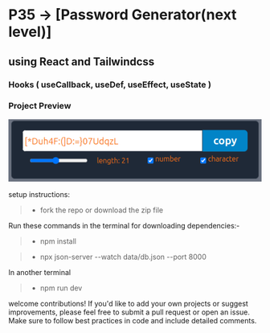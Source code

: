 # P35 ->  [Password Generator(next level)]

## using React and Tailwindcss

### Hooks ( useCallback, useDef, useEffect, useState )

### Project Preview

![Alt text for screen readers](https://github.com/shadhu25/hanuman/blob/main/Screenshot%20from%202024-10-13%2003-08-26.png?raw=trueg)

setup instructions:

>- fork the repo or download the zip file
    
Run these commands in the terminal for downloading dependencies:-

>- npm install
    
>- npx json-server --watch data/db.json --port 8000
    
In another terminal

>- npm run dev

welcome contributions! If you'd like to add your own projects or suggest improvements, please feel free to submit a pull request or open an issue. Make sure to follow best practices in code and include detailed comments.